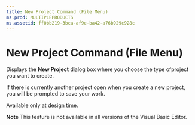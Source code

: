 ```yaml
---
title: New Project Command (File Menu)
ms.prod: MULTIPLEPRODUCTS
ms.assetid: ff0bb219-3bca-af9e-ba42-a76b929c928c
---
```



# New Project Command (File Menu)

Displays the  **New Project** dialog box where you choose the type of[project](vbe-glossary.md) you want to create.

If there is currently another project open when you create a new project, you will be prompted to save your work.

Available only at [design time](vbe-glossary.md).


 **Note**  This feature is not available in all versions of the Visual Basic Editor.


